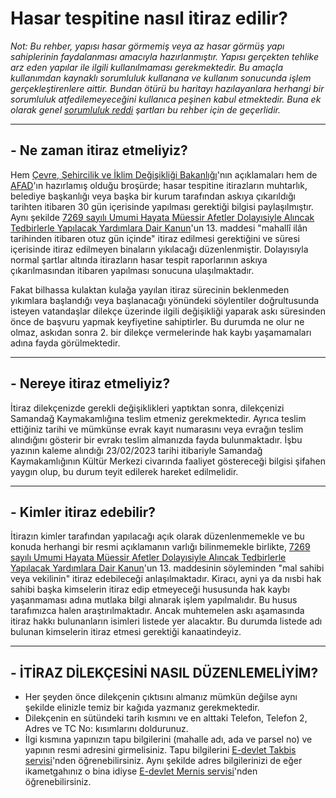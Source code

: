 # Hasar tespitine nasıl itiraz edilir?
  
*Not: Bu rehber, yapısı hasar görmemiş veya az hasar görmüş yapı sahiplerinin faydalanması amacıyla hazırlanmıştır. Yapısı gerçekten tehlike arz eden yapılar ile ilgili kullanılmaması gerekmektedir. Bu amaçla kullanımdan kaynaklı sorumluluk kullanana ve kullanım sonucunda işlem gerçekleştirenlere aittir. Bundan ötürü bu haritayı hazılayanlara herhangi bir sorumluluk atfedilemeyeceğini kullanıca peşinen kabul etmektedir. Buna ek olarak genel [sorumluluk reddi](https://github.com/symbuzzer/samandag-deprem/blob/main/SORUMLULUK%20REDD%C4%B0.md) şartları bu rehber için de geçerlidir.*  
  
------
## - Ne zaman itiraz etmeliyiz?  
Hem [Çevre, Şehircilik ve İklim Değişikliği Bakanlığı](https://www.ntv.com.tr/turkiye/deprem-bolgesinde-hasar-tespitine-1-ay-icinde-itiraz-hakki,ElW77xEXcECfvQIM5cvGrQ)'nın açıklamaları hem de [AFAD](https://www.afad.gov.tr/kurumlar/afad.gov.tr/39510/xfiles/hasar_tespit_-_10x21.pdf)'ın hazırlamış olduğu broşürde; hasar tespitine itirazların muhtarlık, belediye başkanlığı veya başka bir kurum tarafından askıya çıkarıldığı tarihten itibaren 30 gün içerisinde yapılması gerektiği bilgisi paylaşılmıştır. Aynı şekilde [7269 sayılı Umumi Hayata Müessir Afetler Dolayısiyle Alıncak Tedbirlerle Yapılacak Yardımlara Dair Kanun](https://www.mevzuat.gov.tr/mevzuat?MevzuatNo=7269&MevzuatTur=1&MevzuatTertip=3)'un 13. maddesi "mahallî ilân tarihinden itibaren otuz gün içinde" itiraz edilmesi gerektiğini ve süresi içerisinde itiraz edilmeyen binaların yıkılacağı düzenlenmiştir. Dolayısıyla normal şartlar altında itirazların hasar tespit raporlarının askıya çıkarılmasından itibaren yapılması sonucuna ulaşılmaktadır.  
  
Fakat bilhassa kulaktan kulağa yayılan itiraz sürecinin beklenmeden yıkımlara başlandığı veya başlanacağı yönündeki söylentiler doğrultusunda isteyen vatandaşlar dilekçe üzerinde ilgili değişikliği yaparak askı süresinden önce de başvuru yapmak keyfiyetine sahiptirler. Bu durumda ne olur ne olmaz, askıdan sonra 2. bir dilekçe vermelerinde hak kaybı yaşamamaları adına fayda görülmektedir.  
  

  
------
## - Nereye itiraz etmeliyiz?  
İtiraz dilekçenizde gerekli değişiklikleri yaptıktan sonra, dilekçenizi Samandağ Kaymakamlığına teslim etmeniz gerekmektedir. Ayrıca teslim ettiğiniz tarihi ve mümkünse evrak kayıt numarasını veya evrağın teslim alındığını gösterir bir evrakı teslim almanızda fayda bulunmaktadır.  İşbu yazının kaleme alındığı 23/02/2023 tarihi itibariyle Samandağ Kaymakamlığının Kültür Merkezi civarında faaliyet göstereceği bilgisi şifahen yaygın olup, bu durum teyit edilerek hareket edilmelidir.  
  
------
## - Kimler itiraz edebilir?  
İtirazın kimler tarafından yapılacağı açık olarak düzenlenmemekle ve bu konuda herhangi bir resmi açıklamanın varlığı bilinmemekle birlikte, [7269 sayılı Umumi Hayata Müessir Afetler Dolayısiyle Alıncak Tedbirlerle Yapılacak Yardımlara Dair Kanun](https://www.mevzuat.gov.tr/mevzuat?MevzuatNo=7269&MevzuatTur=1&MevzuatTertip=3)'un 13. maddesinin söyleminden "mal sahibi veya vekilinin" itiraz edebileceği anlaşılmaktadır. Kiracı, ayni ya da nısbi hak sahibi başka kimselerin itiraz edip etmeyeceği hususunda hak kaybı yaşanmaması adına mutlaka bilgi alınarak işlem yapılmalıdır. Bu husus tarafımızca halen araştırılmaktadır. Ancak muhtemelen askı aşamasında itiraz hakkı bulunanların isimleri listede yer alacaktır. Bu durumda listede adı bulunan kimselerin itiraz etmesi gerektiği kanaatindeyiz.   
  
------
## - İTİRAZ DİLEKÇESİNİ NASIL DÜZENLEMELİYİM?
- Her şeyden önce dilekçenin çıktısını almanız mümkün değilse aynı şekilde elinizle temiz bir kağıda yazmanız gerekmektedir.  
- Dilekçenin en sütündeki tarih kısmını ve en alttaki Telefon, Telefon 2, Adres ve TC No: kısımlarını doldurunuz.  
- İlgi kısmına yapınızın tapu bilgilerini (mahalle adı, ada ve parsel no) ve yapının resmi adresini girmelisiniz.  Tapu bilgilerini [E-devlet Takbis servisi](https://www.turkiye.gov.tr/tapu-bilgileri-sorgulama)'nden öğrenebilirsiniz. Aynı şekilde adres bilgilerinizi de eğer ikametgahınız o bina idiyse [E-devlet Mernis servisi](https://www.turkiye.gov.tr/nvi-yerlesim-yeri-ve-diger-adres-belgesi-sorgulama)'nden öğrenebilirsiniz.  
